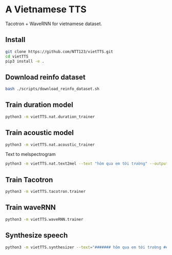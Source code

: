A Vietnamese TTS
================

Tacotron + WaveRNN for vietnamese dataset.

Install
-------


```sh
git clone https://github.com/NTT123/vietTTS.git
cd vietTTS 
pip3 install -e .
```

Download reinfo dataset
-----------------------

```sh
bash ./scripts/download_reinfo_dataset.sh
```


Train duration model
--------------------

```sh
python3 -m vietTTS.nat.duration_trainer
```


Train acoustic model
--------------------
```sh
python3 -m vietTTS.nat.acoustic_trainer
```


Text to melspectrogram

```sh
python3 -m vietTTS.nat.text2mel --text "hôm qua em tới trường" --output mel.png
```

Train Tacotron 
--------------

```sh
python3 -m vietTTS.tacotron.trainer
```

Train waveRNN
-------------

```sh
python3 -m vietTTS.waveRNN.trainer
```


Synthesize speech
-----------------

```sh
python3 -m vietTTS.synthesizer --text="####### hôm qua em tới trường #######" --output=clip.wav
```